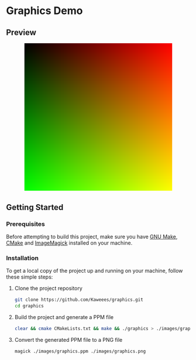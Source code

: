 # Graphics Demo

<!-- PROJECT PREVIEW -->
## Preview
<p align="center">
  <img src="images/graphics.png"
  width = "80%"
  alt = "Current capabilities of the raytracer."
  />
</p>

<!-- GETTING STARTED -->
## Getting Started

### Prerequisites

Before attempting to build this project, make sure you have [GNU Make](https://www.gnu.org/software/make/), [CMake](https://cmake.org) and [ImageMagick](https://imagemagick.org/index.php) installed on your machine.

### Installation

To get a local copy of the project up and running on your machine, follow these simple steps:

1. Clone the project repository
   ```sh
   git clone https://github.com/Kaweees/graphics.git
   cd graphics
   ```
2. Build the project and generate a PPM file
   ```sh
   clear && cmake CMakeLists.txt && make && ./graphics > ./images/graphics.ppm
   ```
3. Convert the generated PPM file to a PNG file
   ```sh
   magick ./images/graphics.ppm ./images/graphics.png
   ```